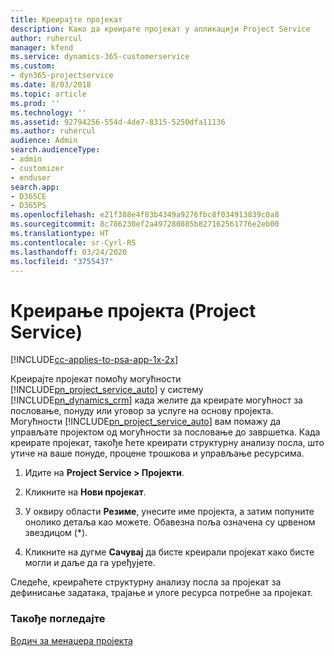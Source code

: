 ```yaml
---
title: Креирајте пројекат
description: Како да креирате пројекат у апликацији Project Service
author: ruhercul
manager: kfend
ms.service: dynamics-365-customerservice
ms.custom:
- dyn365-projectservice
ms.date: 8/03/2018
ms.topic: article
ms.prod: ''
ms.technology: ''
ms.assetid: 92794256-554d-4de7-8315-5250dfa11136
ms.author: ruhercul
audience: Admin
search.audienceType:
- admin
- customizer
- enduser
search.app:
- D365CE
- D365PS
ms.openlocfilehash: e21f388e4f83b4349a9276fbc8f034913839c0a8
ms.sourcegitcommit: 8c786230ef2a497280885b827162561776e2eb00
ms.translationtype: HT
ms.contentlocale: sr-Cyrl-RS
ms.lasthandoff: 03/24/2020
ms.locfileid: "3755437"
---
```

# <a name="create-a-project-project-service"></a>Креирање пројекта (Project Service)

[!INCLUDE[cc-applies-to-psa-app-1x-2x](../includes/cc-applies-to-psa-app-1x-2x.md)]

Креирајте пројекат помоћу могућности [!INCLUDE[pn_project_service_auto](../includes/pn-project-service-auto.md)] у систему [!INCLUDE[pn_dynamics_crm](../includes/pn-dynamics-crm.md)] када желите да креирате могућност за пословање, понуду или уговор за услуге на основу пројекта. Могућности [!INCLUDE[pn_project_service_auto](../includes/pn-project-service-auto.md)] вам помажу да управљате пројектом од могућности за пословање до завршетка. Када креирате пројекат, такође ћете креирати структурну анализу посла, што утиче на ваше понуде, процене трошкова и управљање ресурсима.  
  
1.  Идите на **Project Service > Пројекти**.  
  
2.  Кликните на **Нови пројекат**.  
  
3.  У оквиру области **Резиме**, унесите име пројекта, а затим попуните онолико детаља као можете. Обавезна поља означена су црвеном звездицом (*).  
  
4.  Кликните на дугме **Сачувај** да бисте креирали пројекат како бисте могли и даље да га уређујете.  
  
Следеће, креираћете структурну анализу посла за пројекат за дефинисање задатака, трајање и улоге ресурса потребне за пројекат.  
  
### <a name="see-also"></a>Такође погледајте  
 [Водич за менаџера пројекта](../project-service/project-manager-guide.md)
